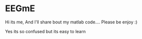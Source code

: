 # EEGmE

Hi its me, And I'll share bout my matlab code....
Please be enjoy :)

Yes its so confused but its easy to learn 
